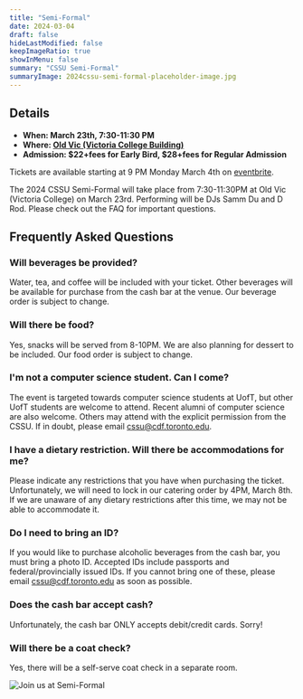 ```yaml
---
title: "Semi-Formal"
date: 2024-03-04
draft: false
hideLastModified: false
keepImageRatio: true
showInMenu: false
summary: "CSSU Semi-Formal"
summaryImage: 2024cssu-semi-formal-placeholder-image.jpg
---
```


## Details

- **When: March 23th, 7:30-11:30 PM**
- **Where: [Old Vic (Victoria College Building)](https://maps.app.goo.gl/JvwuEuYYLEyGgh2x9)**
- **Admission: $22+fees for Early Bird, $28+fees for Regular Admission**

Tickets are available starting at 9 PM Monday March 4th on [eventbrite](https://www.eventbrite.com/e/cssu-semi-formal-tickets-856526944147?aff=oddtdtcreator). 

The 2024 CSSU Semi-Formal will take place from 7:30-11:30PM at Old Vic (Victoria College) on March 23rd. Performing will be DJs Samm Du and D Rod. Please check out the FAQ for important questions.

## Frequently Asked Questions

### Will beverages be provided?
Water, tea, and coffee will be included with your ticket. Other beverages will be available for purchase from the cash bar at the venue. Our beverage order is subject to change.

### Will there be food?
Yes, snacks will be served from 8-10PM. We are also planning for dessert to be included. Our food order is subject to change.

### I'm not a computer science student. Can I come?
The event is targeted towards computer science students at UofT, but other UofT students are welcome to attend. Recent alumni of computer science are also welcome. Others may attend with the explicit permission from the CSSU. If in doubt, please email cssu@cdf.toronto.edu.

### I have a dietary restriction. Will there be accommodations for me?
Please indicate any restrictions that you have when purchasing the ticket. Unfortunately, we will need to lock in our catering order by 4PM, March 8th. If we are unaware of any dietary restrictions after this time, we may not be able to accommodate it.

### Do I need to bring an ID?
If you would like to purchase alcoholic beverages from the cash bar, you must bring a photo ID. Accepted IDs include passports and federal/provincially issued IDs. If you cannot bring one of these, please email cssu@cdf.toronto.edu as soon as possible.

### Does the cash bar accept cash?
Unfortunately, the cash bar ONLY accepts debit/credit cards. Sorry!

### Will there be a coat check?
Yes, there will be a self-serve coat check in a separate room.


![Join us at Semi-Formal](../semi-formal/2024cssu-semi-formal-placeholder-image.jpg)